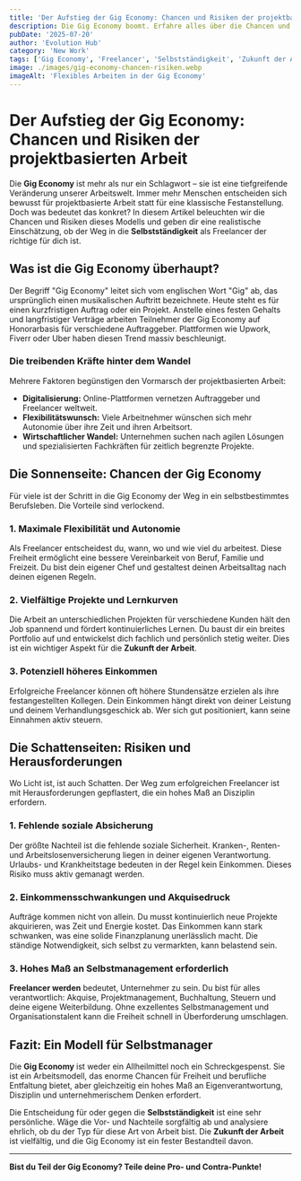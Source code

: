 ```yaml
---
title: 'Der Aufstieg der Gig Economy: Chancen und Risiken der projektbasierten Arbeit.'
description: Die Gig Economy boomt. Erfahre alles über die Chancen und Risiken der projektbasierten Arbeit für Freelancer und Selbstständige.
pubDate: '2025-07-20'
author: 'Evolution Hub'
category: 'New Work'
tags: ['Gig Economy', 'Freelancer', 'Selbstständigkeit', 'Zukunft der Arbeit']
image: ./images/gig-economy-chancen-risiken.webp
imageAlt: 'Flexibles Arbeiten in der Gig Economy'
---
```


# Der Aufstieg der Gig Economy: Chancen und Risiken der projektbasierten Arbeit

Die **Gig Economy** ist mehr als nur ein Schlagwort – sie ist eine tiefgreifende Veränderung unserer Arbeitswelt. Immer mehr Menschen entscheiden sich bewusst für projektbasierte Arbeit statt für eine klassische Festanstellung. Doch was bedeutet das konkret? In diesem Artikel beleuchten wir die Chancen und Risiken dieses Modells und geben dir eine realistische Einschätzung, ob der Weg in die **Selbstständigkeit** als Freelancer der richtige für dich ist.

## Was ist die Gig Economy überhaupt?

Der Begriff "Gig Economy" leitet sich vom englischen Wort "Gig" ab, das ursprünglich einen musikalischen Auftritt bezeichnete. Heute steht es für einen kurzfristigen Auftrag oder ein Projekt. Anstelle eines festen Gehalts und langfristiger Verträge arbeiten Teilnehmer der Gig Economy auf Honorarbasis für verschiedene Auftraggeber. Plattformen wie Upwork, Fiverr oder Uber haben diesen Trend massiv beschleunigt.

### Die treibenden Kräfte hinter dem Wandel

Mehrere Faktoren begünstigen den Vormarsch der projektbasierten Arbeit:

- **Digitalisierung:** Online-Plattformen vernetzen Auftraggeber und Freelancer weltweit.
- **Flexibilitätswunsch:** Viele Arbeitnehmer wünschen sich mehr Autonomie über ihre Zeit und ihren Arbeitsort.
- **Wirtschaftlicher Wandel:** Unternehmen suchen nach agilen Lösungen und spezialisierten Fachkräften für zeitlich begrenzte Projekte.

## Die Sonnenseite: Chancen der Gig Economy

Für viele ist der Schritt in die Gig Economy der Weg in ein selbstbestimmtes Berufsleben. Die Vorteile sind verlockend.

### 1. Maximale Flexibilität und Autonomie

Als Freelancer entscheidest du, wann, wo und wie viel du arbeitest. Diese Freiheit ermöglicht eine bessere Vereinbarkeit von Beruf, Familie und Freizeit. Du bist dein eigener Chef und gestaltest deinen Arbeitsalltag nach deinen eigenen Regeln.

### 2. Vielfältige Projekte und Lernkurven

Die Arbeit an unterschiedlichen Projekten für verschiedene Kunden hält den Job spannend und fördert kontinuierliches Lernen. Du baust dir ein breites Portfolio auf und entwickelst dich fachlich und persönlich stetig weiter. Dies ist ein wichtiger Aspekt für die **Zukunft der Arbeit**.

### 3. Potenziell höheres Einkommen

Erfolgreiche Freelancer können oft höhere Stundensätze erzielen als ihre festangestellten Kollegen. Dein Einkommen hängt direkt von deiner Leistung und deinem Verhandlungsgeschick ab. Wer sich gut positioniert, kann seine Einnahmen aktiv steuern.

## Die Schattenseiten: Risiken und Herausforderungen

Wo Licht ist, ist auch Schatten. Der Weg zum erfolgreichen Freelancer ist mit Herausforderungen gepflastert, die ein hohes Maß an Disziplin erfordern.

### 1. Fehlende soziale Absicherung

Der größte Nachteil ist die fehlende soziale Sicherheit. Kranken-, Renten- und Arbeitslosenversicherung liegen in deiner eigenen Verantwortung. Urlaubs- und Krankheitstage bedeuten in der Regel kein Einkommen. Dieses Risiko muss aktiv gemanagt werden.

### 2. Einkommensschwankungen und Akquisedruck

Aufträge kommen nicht von allein. Du musst kontinuierlich neue Projekte akquirieren, was Zeit und Energie kostet. Das Einkommen kann stark schwanken, was eine solide Finanzplanung unerlässlich macht. Die ständige Notwendigkeit, sich selbst zu vermarkten, kann belastend sein.

### 3. Hohes Maß an Selbstmanagement erforderlich

**Freelancer werden** bedeutet, Unternehmer zu sein. Du bist für alles verantwortlich: Akquise, Projektmanagement, Buchhaltung, Steuern und deine eigene Weiterbildung. Ohne exzellentes Selbstmanagement und Organisationstalent kann die Freiheit schnell in Überforderung umschlagen.

## Fazit: Ein Modell für Selbstmanager

Die **Gig Economy** ist weder ein Allheilmittel noch ein Schreckgespenst. Sie ist ein Arbeitsmodell, das enorme Chancen für Freiheit und berufliche Entfaltung bietet, aber gleichzeitig ein hohes Maß an Eigenverantwortung, Disziplin und unternehmerischem Denken erfordert.

Die Entscheidung für oder gegen die **Selbstständigkeit** ist eine sehr persönliche. Wäge die Vor- und Nachteile sorgfältig ab und analysiere ehrlich, ob du der Typ für diese Art von Arbeit bist. Die **Zukunft der Arbeit** ist vielfältig, und die Gig Economy ist ein fester Bestandteil davon.

---

**Bist du Teil der Gig Economy? Teile deine Pro- und Contra-Punkte!**
